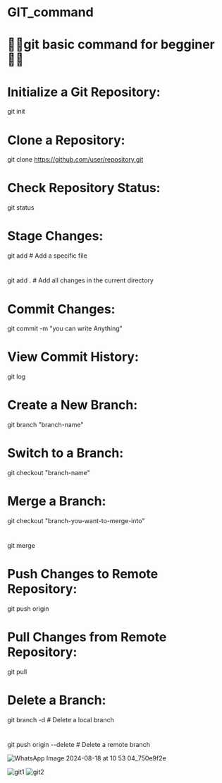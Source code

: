 # GIT_command
# 👨‍💻git basic command for begginer👨‍💻
# Initialize a Git Repository:
git init
# Clone a Repository:
git clone https://github.com/user/repository.git
# Check Repository Status:
git status
# Stage Changes:
git add <file>    # Add a specific file
#
git add .         # Add all changes in the current directory
# Commit Changes:
git commit -m "you can write Anything"
# View Commit History:
git log
# Create a New Branch:
git branch "branch-name"

# Switch to a Branch:
git checkout "branch-name"
# Merge a Branch:
git checkout "branch-you-want-to-merge-into"
#
git merge <branch-you-want-to-merge>
# Push Changes to Remote Repository:
git push origin <branch-name>
# Pull Changes from Remote Repository:
git pull
# Delete a Branch:
git branch -d <branch-name>    # Delete a local branch
#
git push origin --delete <branch-name>    # Delete a remote branch

![WhatsApp Image 2024-08-18 at 10 53 04_750e9f2e](https://github.com/user-attachments/assets/41709b90-04ee-4b28-b38b-d39ca8c0d1ae)

![git1](https://github.com/user-attachments/assets/129f2efc-fed6-4c10-9b7c-3666feadb14d) ![git2](https://github.com/user-attachments/assets/491277fa-8abe-4f7d-8d98-1920b65e636a)
